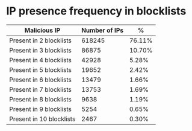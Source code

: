 # IP presence frequency in blocklists
| Malicious IP | Number of IPs | % |
|----|----|----|
| Present in 2 blocklists | 618245 | 76.11% |
| Present in 3 blocklists | 86875 | 10.70% |
| Present in 4 blocklists | 42928 | 5.28% |
| Present in 5 blocklists | 19652 | 2.42% |
| Present in 6 blocklists | 13479 | 1.66% |
| Present in 7 blocklists | 13753 | 1.69% |
| Present in 8 blocklists | 9638 | 1.19% |
| Present in 9 blocklists | 5254 | 0.65% |
| Present in 10 blocklists | 2467 | 0.30% |
